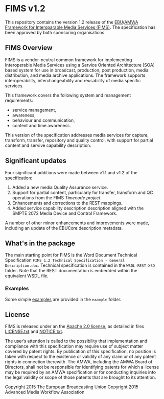 # FIMS v1.2

This repository contains the version 1.2 release of the [EBU](http://tech.ebu.ch)/[AMWA](http://www.amwa.tv) 
[Framework for Interoparable Media Services (FIMS)](http://www.fims.tv). The specification has been approved 
by both sponsoring organisations.

## FIMS Overview

FIMS is a vendor-neutral common framework for implementing Interoperable Media Services using a Service 
Oriented Architecture (SOA) based system for use in broadcast, production, post production, media distribution, 
and media archive applications. The framework supports interoperability, interchangeability and reusability of 
media specific services.

This framework covers the following system and management requirements: 

* service management, 
* awareness, 
* behaviour and communication, 
* content and time awareness.

This version of the specification addresses media services for capture, transform, transfer, repository and 
quality control, with support for partial content and servive capability description.

## Significant updates

Four significant additions were made between v1.1 and v1.2 of the specification:

1. Added a new media Quality Assurance service.
2. Support for partial content, particularly for transfer, transform and QC operations from the FIMS _Timecode project_.
3. Enhancements and corrections to the REST mappings.
4. Added service capability description description aligned with the SMPTE 2072 Media Device and Control Framework.

A number of other minor enhancements and improvements were made, including an update of the EBUCore description metadata.

## What's in the package

The main starting point for FIMS is the Word Document Technical Specification `FIMS 1.2 Technical Specification - General 
Description.doc`. Technical specification is contained in the `WSDL-REST-XSD` folder. Note that the REST documentation is 
embedded within the equivalent WSDL file.

### Examples

Some simple [examples](/example/README.md/) are provided in the `example` folder.

## License

FIMS is released under an the [Apache 2.0 license](http://www.apache.org/licenses/LICENSE-2.0), as detailed in 
files [LICENSE.txt](/LICENSE.txt/) and [NOTICE.txt](/NOTICE.txt/).

The user’s attention is called to the possibility that implementation and compliance with this specification may require use 
of subject matter covered by patent rights. By publication of this specification, no position is taken with respect to the 
existence or validity of any claim or of any patent rights in connection therewith. The AMWA, including the AMWA Board of 
Directors, shall not be responsible for identifying patents for which a license may be required by an AMWA specification 
or for conducting inquiries into the legal validity or scope of those patents that are brought to its attention.

Copyright 2015 The European Broadcasting Union 
Copyright 2015 Advanced Media Workflow Association 

